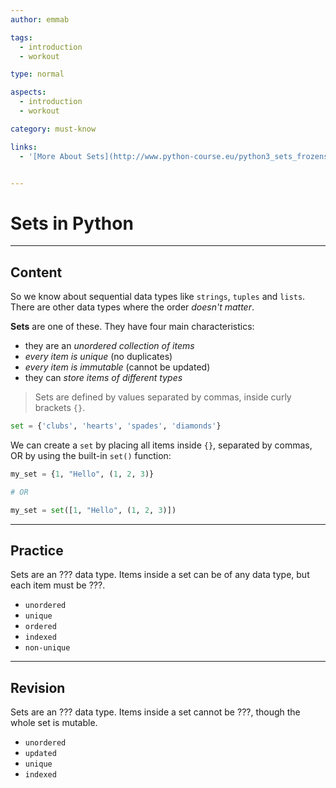 ```yaml
---
author: emmab

tags:
  - introduction
  - workout

type: normal

aspects:
  - introduction
  - workout

category: must-know

links:
  - '[More About Sets](http://www.python-course.eu/python3_sets_frozensets.php){website}'


---
```


# Sets in Python

---
## Content

So we know about sequential data types like `strings`, `tuples` and `lists`. There are other data types where the order *doesn't matter*.

**Sets** are one of these. They have four main characteristics:

- they are an *unordered collection of items*
- *every item is unique* (no duplicates)
- *every item is immutable* (cannot be updated)
- they can *store items of different types*

> Sets are defined by values separated by commas, inside curly brackets `{}`.

```python
set = {'clubs', 'hearts', 'spades', 'diamonds'}
```

We can create a `set` by placing all items inside `{}`, separated by commas, OR by using the built-in `set()` function:

```python
my_set = {1, "Hello", (1, 2, 3)}

# OR

my_set = set([1, "Hello", (1, 2, 3)])
```

---
## Practice

Sets are an ??? data type. Items inside a set can be of any data type, but each item must be ???.

* `unordered`
* `unique`
* `ordered`
* `indexed`
* `non-unique`

---
## Revision

Sets are an ??? data type. Items inside a set cannot be ???, though the whole set is mutable.

* `unordered`
* `updated`
* `unique`
* `indexed`